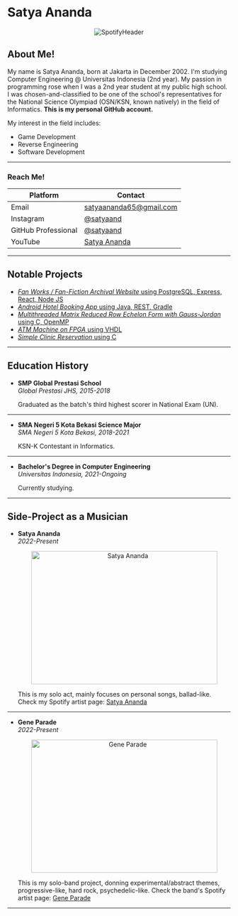 # Satya Ananda

<p align=center>
  <img src="https://github.com/styxnanda/styxnanda/assets/109936851/03f53cfa-21d5-44a0-9063-fd00ac3dcd33" alt="SpotifyHeader">
</p>

## **About Me!**
My name is Satya Ananda, born at Jakarta in December 2002. I'm studying Computer Engineering @ Universitas Indonesia (2nd year). My passion in programming rose when I was a 2nd year student at my public high school. I was chosen-and-classified to be one of the school's representatives for the National Science Olympiad (OSN/KSN, known natively) in the field of Informatics. **This is my personal GitHub account.**

My interest in the field includes:
- Game Development
- Reverse Engineering
- Software Development

---
### **Reach Me!**
| Platform            | Contact                                       |
| ------------------- | --------------------------------------------- |
| Email               | satyaananda65@gmail.com                       |
| Instagram           | [@satyaand](https://instagram.com/satyaand)           |
| GitHub Professional | [@satyaand](https://github.com/satyaand)              |
| YouTube             | [Satya Ananda](https://www.youtube.com/@satyaand) |

---

## **Notable Projects**

- [*Fan Works / Fan-Fiction Archival Website* using PostgreSQL, Express, React, Node JS][link1pj]
- [*Android Hotel Booking App* using Java, REST, Gradle][link2pj]
- [*Multithreaded Matrix Reduced Row Echelon Form with Gauss-Jordan* using C, OpenMP][link3pj]
- [*ATM Machine on FPGA* using VHDL][link4pj]
- [*Simple Clinic Reservation* using C][link5pj]

[link5pj]: https://github.com/styxnanda/reservasi-makara
[link3pj]: https://github.com/styxnanda/multi-thread-RREF
[link2pj]: https://github.com/satyaand/jsleep-android
[link4pj]: https://github.com/satyaand/atm-machine-vhdl 
[link1pj]: https://github.com/SistemBasisData2023/fanhive

---

## **Education History**

- **SMP Global Prestasi School**  
  *Global Prestasi JHS, 2015-2018*

  Graduated as the batch's third highest scorer in National Exam (UN). 

---

- **SMA Negeri 5 Kota Bekasi Science Major**  
  *SMA Negeri 5 Kota Bekasi, 2018-2021*

  KSN-K Contestant in Informatics.

---

- **Bachelor's Degree in Computer Engineering**  
  *Universitas Indonesia, 2021-Ongoing*

  Currently studying.

---

## **Side-Project as a Musician**

- **Satya Ananda**  
  *2022-Present*

  <p align=center>
    <img width="420" height="300" src="https://github.com/styxnanda/styxnanda/assets/109936851/fc78cda2-f673-4e94-a42f-674c640fe0a4" alt="Satya Ananda">
  </p>

  This is my solo act, mainly focuses on personal songs, ballad-like. Check my Spotify artist page: [Satya Ananda][spotifypage_sty]

  [spotifypage_sty]: https://open.spotify.com/artist/7tEWRJgUm1A0NVQJTScetc?si=378ca4ade7534dba

---

- **Gene Parade**  
  *2022-Present*
  
  <p align=center>
    <img width="420" height="300" src="https://github.com/styxnanda/styxnanda/assets/109936851/5e18fe48-f3b5-4ae1-bb06-a6c8310456d7" alt="Gene Parade">
  </p>

  This is my solo-band project, donning experimental/abstract themes, progressive-like, hard rock, psychedelic-like. Check the band's Spotify artist page: [Gene Parade][spotifypage_gp]

  [spotifypage_gp]: https://open.spotify.com/artist/5InC2H2hzgCSnR3fzR0Cme?si=c6902356f405468b

---